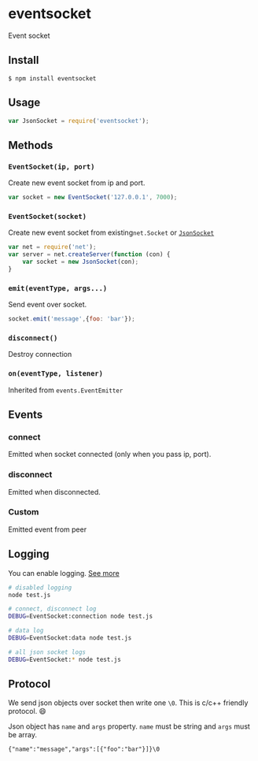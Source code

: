 # eventsocket
Event socket

## Install

```
$ npm install eventsocket
```

## Usage

```js
var JsonSocket = require('eventsocket');
```

## Methods

### `EventSocket(ip, port)`

Create new event socket from ip and port.

```js
var socket = new EventSocket('127.0.0.1', 7000);
```

### `EventSocket(socket)`

Create new event socket from existing`net.Socket` or [`JsonSocket`](https://github.com/smmoosavi/jsonsocket)

```js
var net = require('net');
var server = net.createServer(function (con) {
    var socket = new JsonSocket(con);
}
```

### `emit(eventType, args...)`

Send event over socket.

```js
socket.emit('message',{foo: 'bar'});
```
### `disconnect()`

Destroy connection

### `on(eventType, listener)`

Inherited from `events.EventEmitter`

## Events
### connect
Emitted when socket connected (only when you pass ip, port).

### disconnect
Emitted when disconnected.

### Custom
Emitted event from peer 

## Logging

You can enable logging. [See more](https://github.com/visionmedia/debug)

```bash
# disabled logging
node test.js

# connect, disconnect log
DEBUG=EventSocket:connection node test.js

# data log
DEBUG=EventSocket:data node test.js

# all json socket logs
DEBUG=EventSocket:* node test.js
```

## Protocol

We send json objects over socket then write one `\0`. This is c/c++ friendly protocol. :smile:

Json object has `name` and `args` property. `name` must be string and `args` must be array.

```
{"name":"message","args":[{"foo":"bar"}]}\0
```